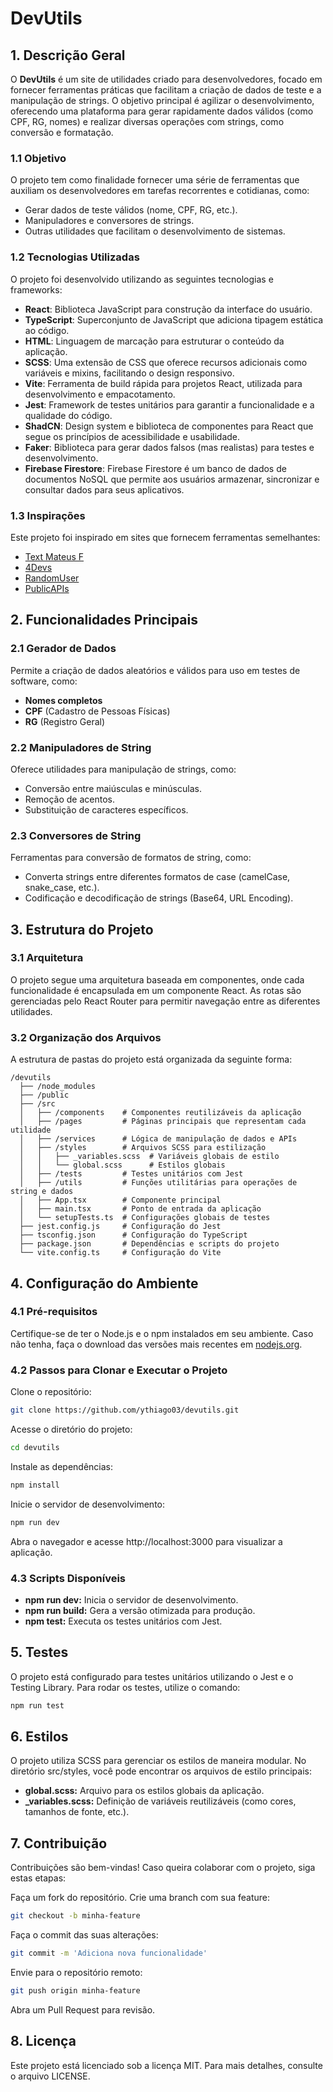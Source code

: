 # DevUtils

## 1. Descrição Geral

O **DevUtils** é um site de utilidades criado para desenvolvedores, focado em fornecer ferramentas práticas que facilitam a criação de dados de teste e a manipulação de strings. O objetivo principal é agilizar o desenvolvimento, oferecendo uma plataforma para gerar rapidamente dados válidos (como CPF, RG, nomes) e realizar diversas operações com strings, como conversão e formatação.

### 1.1 Objetivo
O projeto tem como finalidade fornecer uma série de ferramentas que auxiliam os desenvolvedores em tarefas recorrentes e cotidianas, como:
- Gerar dados de teste válidos (nome, CPF, RG, etc.).
- Manipuladores e conversores de strings.
- Outras utilidades que facilitam o desenvolvimento de sistemas.

### 1.2 Tecnologias Utilizadas
O projeto foi desenvolvido utilizando as seguintes tecnologias e frameworks:
- **React**: Biblioteca JavaScript para construção da interface do usuário.
- **TypeScript**: Superconjunto de JavaScript que adiciona tipagem estática ao código.
- **HTML**: Linguagem de marcação para estruturar o conteúdo da aplicação.
- **SCSS**: Uma extensão de CSS que oferece recursos adicionais como variáveis e mixins, facilitando o design responsivo.
- **Vite**: Ferramenta de build rápida para projetos React, utilizada para desenvolvimento e empacotamento.
- **Jest**: Framework de testes unitários para garantir a funcionalidade e a qualidade do código.
- **ShadCN**: Design system e biblioteca de componentes para React que segue os princípios de acessibilidade e usabilidade.
- **Faker**: Biblioteca para gerar dados falsos (mas realistas) para testes e desenvolvimento.
- **Firebase Firestore**: Firebase Firestore é um banco de dados de documentos NoSQL que permite aos usuários armazenar, sincronizar e consultar dados para seus aplicativos.

### 1.3 Inspirações
Este projeto foi inspirado em sites que fornecem ferramentas semelhantes:
- [Text Mateus F](https://text.mateusf.com)
- [4Devs](https://www.4devs.com.br)
- [RandomUser](https://randomuser.me/)
- [PublicAPIs](https://publicapis.dev/)

## 2. Funcionalidades Principais

### 2.1 Gerador de Dados
Permite a criação de dados aleatórios e válidos para uso em testes de software, como:
- **Nomes completos**
- **CPF** (Cadastro de Pessoas Físicas)
- **RG** (Registro Geral)

### 2.2 Manipuladores de String
Oferece utilidades para manipulação de strings, como:
- Conversão entre maiúsculas e minúsculas.
- Remoção de acentos.
- Substituição de caracteres específicos.

### 2.3 Conversores de String
Ferramentas para conversão de formatos de string, como:
- Converta strings entre diferentes formatos de case (camelCase, snake_case, etc.).
- Codificação e decodificação de strings (Base64, URL Encoding).

## 3. Estrutura do Projeto

### 3.1 Arquitetura
O projeto segue uma arquitetura baseada em componentes, onde cada funcionalidade é encapsulada em um componente React. As rotas são gerenciadas pelo React Router para permitir navegação entre as diferentes utilidades.

### 3.2 Organização dos Arquivos
A estrutura de pastas do projeto está organizada da seguinte forma:

```plaintext
/devutils
  ├── /node_modules
  ├── /public
  ├── /src
  │   ├── /components    # Componentes reutilizáveis da aplicação
  │   ├── /pages         # Páginas principais que representam cada utilidade
  │   ├── /services      # Lógica de manipulação de dados e APIs
  │   ├── /styles        # Arquivos SCSS para estilização
  │   │   ├── _variables.scss  # Variáveis globais de estilo
  │   │   └── global.scss      # Estilos globais
  │   ├── /tests         # Testes unitários com Jest
  │   ├── /utils         # Funções utilitárias para operações de string e dados
  │   ├── App.tsx        # Componente principal
  │   ├── main.tsx       # Ponto de entrada da aplicação
  │   └── setupTests.ts  # Configurações globais de testes
  ├── jest.config.js     # Configuração do Jest
  ├── tsconfig.json      # Configuração do TypeScript
  ├── package.json       # Dependências e scripts do projeto
  └── vite.config.ts     # Configuração do Vite
```

## 4. Configuração do Ambiente

### 4.1 Pré-requisitos

Certifique-se de ter o Node.js e o npm instalados em seu ambiente. Caso não tenha, faça o download das versões mais recentes em [nodejs.org](https://nodejs.org).

### 4.2 Passos para Clonar e Executar o Projeto

Clone o repositório:
```bash
git clone https://github.com/ythiago03/devutils.git
```
Acesse o diretório do projeto:
```bash
cd devutils
```
Instale as dependências:
```bash
npm install
```
Inicie o servidor de desenvolvimento:
```bash
npm run dev
```
Abra o navegador e acesse http://localhost:3000 para visualizar a aplicação.

### 4.3 Scripts Disponíveis
- **npm run dev:** Inicia o servidor de desenvolvimento.
- **npm run build:** Gera a versão otimizada para produção.
- **npm test:** Executa os testes unitários com Jest.

## 5. Testes
O projeto está configurado para testes unitários utilizando o Jest e o Testing Library. Para rodar os testes, utilize o comando:
```bash
npm run test
```

## 6. Estilos
O projeto utiliza SCSS para gerenciar os estilos de maneira modular. No diretório src/styles, você pode encontrar os arquivos de estilo principais:

- **global.scss:** Arquivo para os estilos globais da aplicação.
- **_variables.scss:** Definição de variáveis reutilizáveis (como cores, tamanhos de fonte, etc.).

## 7. Contribuição
Contribuições são bem-vindas! Caso queira colaborar com o projeto, siga estas etapas:

Faça um fork do repositório.
Crie uma branch com sua feature:
```bash
git checkout -b minha-feature
```
Faça o commit das suas alterações:
```bash
git commit -m 'Adiciona nova funcionalidade'
```
Envie para o repositório remoto:
```bash
git push origin minha-feature
```
Abra um Pull Request para revisão.

## 8. Licença
Este projeto está licenciado sob a licença MIT. Para mais detalhes, consulte o arquivo LICENSE.